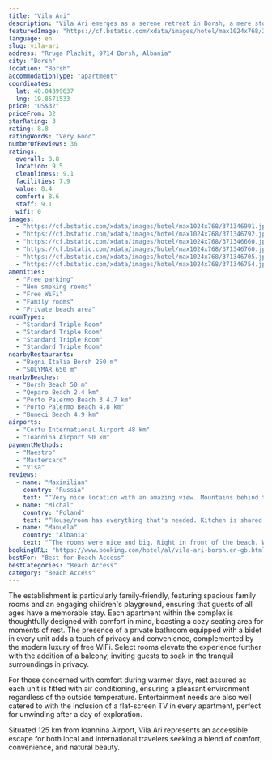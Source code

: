 ```yaml
---
title: "Vila Ari"
description: "Vila Ari emerges as a serene retreat in Borsh, a mere stone's throw from the pristine Borsh Beach and a scenic drive from the historic Butrint National Park."
featuredImage: "https://cf.bstatic.com/xdata/images/hotel/max1024x768/371346991.jpg?k=0db53368e560119800a0928b16893b25d7d6cd2ee08e771c5459b35fe1e732d2&o=&hp=1"
language: en
slug: vila-ari
address: "Rruga Plazhit, 9714 Borsh, Albania"
city: "Borsh"
location: "Borsh"
accommodationType: "apartment"
coordinates:
  lat: 40.04399637
  lng: 19.8571533
price: "US$32"
priceFrom: 32
starRating: 3
rating: 8.8
ratingWords: "Very Good"
numberOfReviews: 36
ratings:
  overall: 8.8
  location: 9.5
  cleanliness: 9.1
  facilities: 7.9
  value: 8.4
  comfort: 8.6
  staff: 9.1
  wifi: 0
images:
  - "https://cf.bstatic.com/xdata/images/hotel/max1024x768/371346991.jpg?k=0db53368e560119800a0928b16893b25d7d6cd2ee08e771c5459b35fe1e732d2&o=&hp=1"
  - "https://cf.bstatic.com/xdata/images/hotel/max1024x768/371346792.jpg?k=f38f2cb2f19c6234e9bda7aa44ad244d94083501da680269fbbf1c585e674d7a&o=&hp=1"
  - "https://cf.bstatic.com/xdata/images/hotel/max1024x768/371346660.jpg?k=72def91c13fdbb89083867a09ae9eedcd35fb198b9e4e3ca3ff955eecefd4472&o=&hp=1"
  - "https://cf.bstatic.com/xdata/images/hotel/max1024x768/371346760.jpg?k=85f070d13f6d03f6ed3d520b0eee59bfdfff85d201d9edd98dee33911315b385&o=&hp=1"
  - "https://cf.bstatic.com/xdata/images/hotel/max1024x768/371346705.jpg?k=22981c289c964763beafcf31c43c109c8e82defe4469d8fc915bb9f0740652bd&o=&hp=1"
  - "https://cf.bstatic.com/xdata/images/hotel/max1024x768/371346754.jpg?k=d5f7eb66e5044d60b28a09ca5e6f7462746fbde5a00cdb91b61c99e5c22236b2&o=&hp=1"
amenities:
  - "Free parking"
  - "Non-smoking rooms"
  - "Free WiFi"
  - "Family rooms"
  - "Private beach area"
roomTypes:
  - "Standard Triple Room"
  - "Standard Triple Room"
  - "Standard Triple Room"
  - "Standard Triple Room"
nearbyRestaurants:
  - "Bagni Italia Borsh 250 m"
  - "SOLYMAR 650 m"
nearbyBeaches:
  - "Borsh Beach 50 m"
  - "Qeparo Beach 2.4 km"
  - "Porto Palermo Beach 3 4.7 km"
  - "Porto Palermo Beach 4.8 km"
  - "Buneci Beach 4.9 km"
airports:
  - "Corfu International Airport 48 km"
  - "Ioannina Airport 90 km"
paymentMethods:
  - "Maestro"
  - "Mastercard"
  - "Visa"
reviews:
  - name: "Maximilian"
    country: "Russia"
    text: "“Very nice location with an amazing view. Mountains behind the house the beach right infront of the house. The place is owned by a very nice family. Clean and cozy room with a balcony. Nice garden quiet neighborhood. The best place to stay in Borsh.”"
  - name: "Michal"
    country: "Poland"
    text: "“House/room has everything that's needed. Kitchen is shared. Very close to the beach. Host also rents sunbeds and umbrelas on the beach.”"
  - name: "Manuela"
    country: "Albania"
    text: "“The rooms were nice and big. Right in front of the beach. Walk across the property and find yourself right on the beach.”"
bookingURL: "https://www.booking.com/hotel/al/vila-ari-borsh.en-gb.html?aid=8035640"
bestFor: "Best for Beach Access"
bestCategories: "Beach Access"
category: "Beach Access"
---
```


The establishment is particularly family-friendly, featuring spacious family rooms and an engaging children's playground, ensuring that guests of all ages have a memorable stay. Each apartment within the complex is thoughtfully designed with comfort in mind, boasting a cozy seating area for moments of rest. The presence of a private bathroom equipped with a bidet in every unit adds a touch of privacy and convenience, complemented by the modern luxury of free WiFi. Select rooms elevate the experience further with the addition of a balcony, inviting guests to soak in the tranquil surroundings in privacy.

For those concerned with comfort during warmer days, rest assured as each unit is fitted with air conditioning, ensuring a pleasant environment regardless of the outside temperature. Entertainment needs are also well catered to with the inclusion of a flat-screen TV in every apartment, perfect for unwinding after a day of exploration.

Situated 125 km from Ioannina Airport, Vila Ari represents an accessible escape for both local and international travelers seeking a blend of comfort, convenience, and natural beauty.